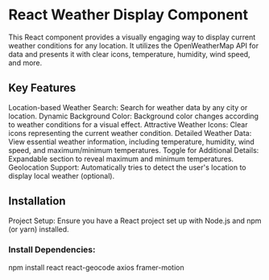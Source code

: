 # React Weather Display Component

This React component provides a visually engaging way to display current weather conditions for any location. It utilizes the OpenWeatherMap API for data and presents it with clear icons, temperature, humidity, wind speed, and more.

## Key Features
Location-based Weather Search: Search for weather data by any city or location.
Dynamic Background Color: Background color changes according to weather conditions for a visual effect.
Attractive Weather Icons: Clear icons representing the current weather condition.
Detailed Weather Data: View essential weather information, including temperature, humidity, wind speed, and maximum/minimum temperatures.
Toggle for Additional Details: Expandable section to reveal maximum and minimum temperatures.
Geolocation Support: Automatically tries to detect the user's location to display local weather (optional).

## Installation
Project Setup: Ensure you have a React project set up with Node.js and npm (or yarn) installed.

### Install Dependencies:
npm install react react-geocode axios framer-motion 

